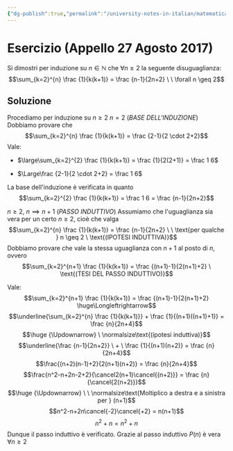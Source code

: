 ```yaml
---
{"dg-publish":true,"permalink":"/university-notes-in-italian/matematica-discreta/esercizi-sul-principio-di-induzione/appello-27-agosto-2017/"}
---
```


# Esercizio (Appello 27 Agosto 2017)
Si dimostri per induzione su $n \in \mathbb N$ che $\forall n \geq 2$ la seguente disuguaglianza:
$$\sum_{k=2}^{n} \frac {1}{k(k+1)} = \frac {n-1}{2n+2} \ \ \forall n \geq 2$$
## Soluzione
Procediamo per induzione su $n \geq 2$
$n = 2$ (*BASE DELL'INDUZIONE*) 
Dobbiamo provare che
$$\sum_{k=2}^{n} \frac {1}{k(k+1)} = \frac {2-1}{2 \cdot 2+2}$$
Vale:
-  $\large\sum_{k=2}^{2} \frac {1}{k(k+1)} = \frac {1}{2(2+1)} = \frac 1 6$

- $\Large\frac {2-1}{2 \cdot 2+2} = \frac 1 6$

La base dell'induzione è verificata in quanto
$$\sum_{k=2}^{2} \frac {1}{k(k+1)} = \frac 1 6 = \frac {n-1}{2n+2}$$

$n \geq 2, \ n \implies n+1$ (*PASSO INDUTTIVO*)
Assumiamo che l'uguaglianza sia vera per un certo $n \geq 2$, cioè che valga 
$$\sum_{k=2}^{n} \frac {1}{k(k+1)} = \frac {n-1}{2n+2} \ \ \text{per qualche } n \geq 2 \ \text{(IPOTESI INDUTTIVA)}$$
Dobbiamo provare che vale la stessa uguaglianza con $n+1$ al posto di $n$, ovvero
$$\sum_{k=2}^{n+1} \frac {1}{k(k+1)} = \frac {(n+1)-1}{2(n+1)+2} \ \text{(TESI DEL PASSO INDUTTIVO)}$$

Vale:$$\sum_{k=2}^{n+1} \frac {1}{k(k+1)} = \frac {(n+1)-1}{2(n+1)+2} \huge\Longleftrightarrow$$$$\underline{\sum_{k=2}^{n} \frac {1}{k(k+1)}} + \frac {1}{(n+1)((n+1)+1)} = \frac {n}{2n+4}$$$$\huge {\Updownarrow} \ \normalsize\text{(ipotesi induttiva)}$$$$\underline{\frac {n-1}{2n+2}} \ + \ \frac {1}{(n+1)(n+2)} = \frac {n}{2n+4}$$$$\frac{(n+2)(n-1)+2}{2(n+1)(n+2)} = \frac {n}{2n+4}$$$$\frac{n^2-n+2n-2+2}{\cancel2(n+1)\cancel{(n+2)}} = \frac {n}{\cancel{2(n+2)}}$$$$\huge {\Updownarrow} \ \ \normalsize\text{Moltiplico a destra e a sinistra per } (n+1)$$$$n^2-n+2n\cancel{-2}\cancel{+2} = n(n+1)$$$$n^2+n = n^2+n$$Dunque il passo induttivo è verificato.
Grazie al passo induttivo $P(n)$ è vera $\forall n \geq 2$